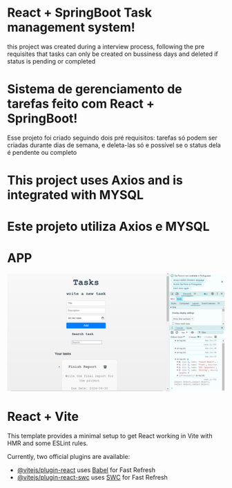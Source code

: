 # React + SpringBoot Task management system!
this project was created during a interview process, following the pre requisites that tasks can only be created on bussiness days and deleted if status is pending or completed
# Sistema de gerenciamento de tarefas feito com React + SpringBoot!
Esse projeto foi criado seguindo dois pré requisitos: tarefas só podem ser criadas durante dias de semana, e deleta-las só e possível se o status dela é pendente ou completo

# This project uses Axios and is integrated with MYSQL
# Este projeto utiliza Axios e MYSQL

# APP
![TaskMeisterFront](https://github.com/kaleokromero/TaskMeisterFront/blob/master/taskFront.PNG)

# React + Vite

This template provides a minimal setup to get React working in Vite with HMR and some ESLint rules.

Currently, two official plugins are available:

- [@vitejs/plugin-react](https://github.com/vitejs/vite-plugin-react/blob/main/packages/plugin-react/README.md) uses [Babel](https://babeljs.io/) for Fast Refresh
- [@vitejs/plugin-react-swc](https://github.com/vitejs/vite-plugin-react-swc) uses [SWC](https://swc.rs/) for Fast Refresh
